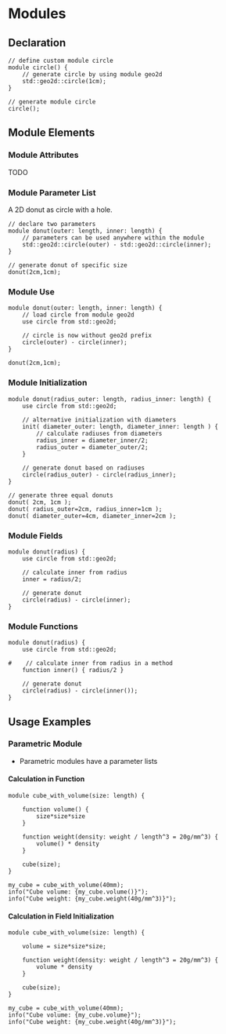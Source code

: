 # Modules

## Declaration

```µCAD,declaration
// define custom module circle
module circle() {
    // generate circle by using module geo2d
    std::geo2d::circle(1cm);
}

// generate module circle
circle();
```

## Module Elements

### Module Attributes

TODO

### Module Parameter List

A 2D donut as circle with a hole.

```µCAD,parameters
// declare two parameters
module donut(outer: length, inner: length) {
    // parameters can be used anywhere within the module
    std::geo2d::circle(outer) - std::geo2d::circle(inner);
}

// generate donut of specific size
donut(2cm,1cm);
```

### Module Use

```µCAD,use_statement
module donut(outer: length, inner: length) {
    // load circle from module geo2d
    use circle from std::geo2d;

    // circle is now without geo2d prefix
    circle(outer) - circle(inner);
}

donut(2cm,1cm);
```

### Module Initialization

```µCAD,initialization
module donut(radius_outer: length, radius_inner: length) {
    use circle from std::geo2d;

    // alternative initialization with diameters
    init( diameter_outer: length, diameter_inner: length ) {
        // calculate radiuses from diameters
        radius_inner = diameter_inner/2;
        radius_outer = diameter_outer/2;
    }

    // generate donut based on radiuses
    circle(radius_outer) - circle(radius_inner);
}

// generate three equal donuts
donut( 2cm, 1cm );
donut( radius_outer=2cm, radius_inner=1cm );
donut( diameter_outer=4cm, diameter_inner=2cm );
```

### Module Fields

```µCAD,member.fields
module donut(radius) {
    use circle from std::geo2d;

    // calculate inner from radius
    inner = radius/2;

    // generate donut
    circle(radius) - circle(inner);
}
```

### Module Functions

```µCAD,member.functions
module donut(radius) {
    use circle from std::geo2d;

#    // calculate inner from radius in a method
    function inner() { radius/2 }

    // generate donut
    circle(radius) - circle(inner());
}
```

## Usage Examples

### Parametric Module

* Parametric modules have a parameter lists

#### Calculation in Function

```µcad,examples.parametric_module.functions
module cube_with_volume(size: length) {

    function volume() {
        size*size*size
    }

    function weight(density: weight / length^3 = 20g/mm^3) {
        volume() * density
    }

    cube(size);
}

my_cube = cube_with_volume(40mm);
info("Cube volume: {my_cube.volume()}");
info("Cube weight: {my_cube.weight(40g/mm^3)}");
```

#### Calculation in Field Initialization

```µcad,examples.parametric_module.fields
module cube_with_volume(size: length) {

    volume = size*size*size;

    function weight(density: weight / length^3 = 20g/mm^3) {
        volume * density
    }

    cube(size);
}

my_cube = cube_with_volume(40mm);
info("Cube volume: {my_cube.volume}");
info("Cube weight: {my_cube.weight(40g/mm^3)}");
```
